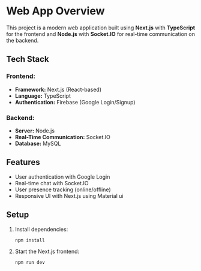 # Web App Overview

This project is a modern web application built using **Next.js** with **TypeScript** for the frontend and **Node.js** with **Socket.IO** for real-time communication on the backend.

## Tech Stack

### **Frontend:**

- **Framework:** Next.js (React-based)
- **Language:** TypeScript
- **Authentication:** Firebase (Google Login/Signup)

### **Backend:**

- **Server:** Node.js
- **Real-Time Communication:** Socket.IO
- **Database:** MySQL

## Features

- User authentication with Google Login
- Real-time chat with Socket.IO
- User presence tracking (online/offline)
- Responsive UI with Next.js using Material ui

## Setup

1. Install dependencies:

   ```bash
   npm install
   ```

2. Start the Next.js frontend:
   ```bash
   npm run dev
   ```